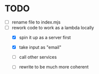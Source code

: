 # TODO
- [ ] rename file to index.mjs
- [ ] rework code to work as a lambda locally
    - [x] spin it up as a server first
    - [x] take input as "email"
    - [ ] call other services
    - [ ] rewrite to be much more coherent
    